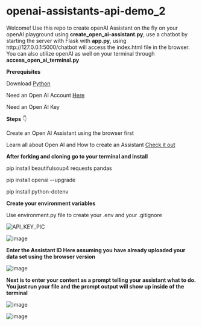 # openai-assistants-api-demo_2

<p></p>
<p>Welcome! Use this repo to create openAI Assistant on the fly on your openAI playground using <strong>create_open_ai-assistant.py</strong>, use a chatbot by starting the server with Flask with <strong>app.py</strong>, using http://127.0.0.1:5000/chatbot will access the index.html file in the browser. You can also utilize openAI as well on your terminal through <strong>access_open_ai_terminal.py</strong></p>
<p></p>
<p><strong>Prerequisites</strong></p>
<p></p>
<p>Download <a target="_blank" rel="noopener noreferrer" href="https://www.python.org/downloads/">Python</a></p>
<p>Need an Open AI Account <a target="_blank" rel="noopener noreferrer" href="https://platform.openai.com/apps">Here</a></p>
<p></p>
<p>Need an Open AI Key</p>
<p></p>
<p></p>
<p></p>
<p><strong>Steps</strong> 👇</p>
<p></p>
<p></p>
<p>Create an Open AI Assistant using the browser first</p>
<p>Learn all about Open AI and How to create an Assistant <a target="_blank" rel="noopener noreferrer" href="https://docs.google.com/document/d/1kUKiFeQazZIN04Y0A-OngeInWGylGJtE3VleCYuVGe4/edit?usp=sharing">Check it out</a></p>
<p></p>
<p></p>
<p><strong>After forking and cloning go to your terminal and install</strong></p>
<p></p>
<p></p>
<p>pip install beautifulsoup4 requests pandas</p>
<p></p>
<p></p>
<p>pip install openai --upgrade</p>
<p></p>
<p>pip install python-dotenv</p>
<p></p>
<p><strong>Create your environment variables</strong></p>
<p>Use environment.py file to create your .env and your .gitignore</p>

![API_KEY_PIC](https://github.com/user-attachments/assets/34a2eeda-20b5-4cb7-86ce-1d047c9c43d1)

<p></p>

![image](https://github.com/user-attachments/assets/56c2c572-1e2a-4555-b4ca-0d2af7761fbe)


<p></p>

<p><strong>Enter the Assistant ID Here assuming you have already uploaded your data set using the browser version</strong></p>

![image](https://github.com/user-attachments/assets/108d30ce-5ca4-4b5b-a0a9-703f6ccf69f8)


<p></p>

<p><strong>Next is to enter your content as a prompt telling your assistant what to do. You just run your file and the prompt output will show up inside of the terminal</strong></p>

![image](https://github.com/user-attachments/assets/5ce95fde-d34c-4e0e-bd75-2e979a10716d)

<p></p>

![image](https://github.com/user-attachments/assets/6d6fc3a9-7da8-406f-9bbd-1e45baac6718)













